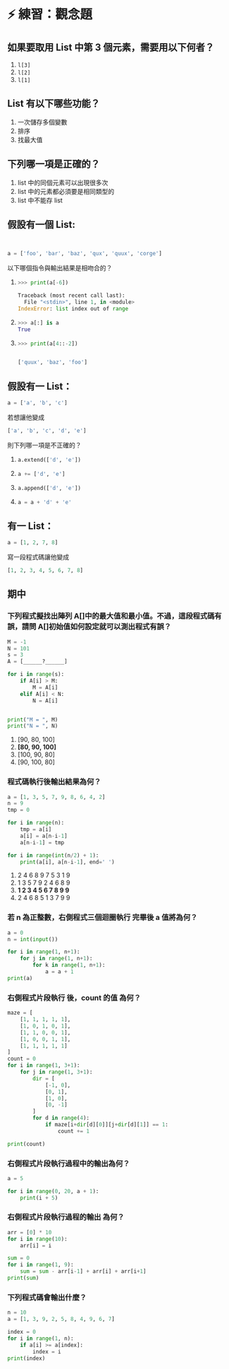 # ⚡ 練習：觀念題

## 如果要取用 List 中第 3 個元素，需要用以下何者？

1. `l[3]`
2. `l[2]`
3. `l[1]`

## List 有以下哪些功能？

1. 一次儲存多個變數
2. 排序
3. 找最大值

## 下列哪一項是正確的？

1. list 中的同個元素可以出現很多次
2. list 中的元素都必須要是相同類型的
3. list 中不能存 list

## 假設有一個 List:

```python


a = ['foo', 'bar', 'baz', 'qux', 'quux', 'corge']


```

以下哪個指令與輸出結果是相吻合的？

1. ```python
   >>> print(a[-6])

   Traceback (most recent call last):
     File "<stdin>", line 1, in <module>
   IndexError: list index out of range  

   ```
2. ```python
   >>> a[:] is a
   True
   ```
3. ```python
   >>> print(a[4::-2])


   ['quux', 'baz', 'foo']
   ```

## 假設有一 List：

```python
a = ['a', 'b', 'c']
```

若想讓他變成

```python
['a', 'b', 'c', 'd', 'e']
```

則下列哪一項是不正確的？

1. ```python
   a.extend(['d', 'e'])
   ```
2. ```python
   a += ['d', 'e']
   ```
3. ```python
   a.append(['d', 'e'])
   ```
4. ```python
   a = a + 'd' + 'e'
   ```

## 有一 List：

```python
a = [1, 2, 7, 8]
```

寫一段程式碼讓他變成

```python
[1, 2, 3, 4, 5, 6, 7, 8]
```

## 期中

### 下列程式擬找出陣列 A\[\]中的最大值和最小值。不過，這段程式碼有誤，請問 A\[\]初始值如何設定就可以測出程式有誤？

```python
M = -1
N = 101
s = 3
A = [______?______]

for i in range(s):
    if A[i] > M:
        M = A[i]
    elif A[i] < N:
        N = A[i]


print("M = ", M)
print("N = ", N)
```

1. \[90, 80, 100\]
2. **\[80, 90, 100\]**
3. \[100, 90, 80\]
4. \[90, 100, 80\]

### 程式碼執行後輸出結果為何？

```python
a = [1, 3, 5, 7, 9, 8, 6, 4, 2]
n = 9
tmp = 0

for i in range(n):
    tmp = a[i]
    a[i] = a[n-i-1]
    a[n-i-1] = tmp

for i in range(int(n/2) + 1):
    print(a[i], a[n-i-1], end=' ')
```

1. 2 4 6 8 9 7 5 3 1 9
2. 1 3 5 7 9 2 4 6 8 9
3. **1 2 3 4 5 6 7 8 9 9**
4. 2 4 6 8 5 1 3 7 9 9

### 若 n 為正整數，右側程式三個迴圈執行 完畢後 a 值將為何？

```python
a = 0
n = int(input())

for i in range(1, n+1):
    for j in range(1, n+1):
        for k in range(1, n+1):
            a = a + 1
print(a)

```

### 右側程式片段執行 後，count 的值 為何？

```python
maze = [
    [1, 1, 1, 1, 1],
    [1, 0, 1, 0, 1],
    [1, 1, 0, 0, 1],
    [1, 0, 0, 1, 1],
    [1, 1, 1, 1, 1]
]
count = 0
for i in range(1, 3+1):
    for j in range(1, 3+1):
        dir = [
            [-1, 0],
            [0, 1],
            [1, 0],
            [0, -1]
        ]
        for d in range(4):
            if maze[i+dir[d][0]][j+dir[d][1]] == 1:
                count += 1

print(count)

```

### 右側程式片段執行過程中的輸出為何？

```python
a = 5

for i in range(0, 20, a + 1):
    print(i + 5)

```

### 右側程式片段執行過程的輸出 為何？

```python
arr = [0] * 10
for i in range(10):
    arr[i] = i

sum = 0
for i in range(1, 9):
    sum = sum - arr[i-1] + arr[i] + arr[i+1]
print(sum)

```

### 下列程式碼會輸出什麼？

```python
n = 10
a = [1, 3, 9, 2, 5, 8, 4, 9, 6, 7]

index = 0
for i in range(1, n):
    if a[i] >= a[index]:
        index = i
print(index)


```

